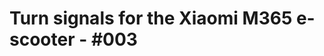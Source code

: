 [meta:author]:# 'CodedSakura'
[meta:number]:# '003'
[meta:projects]:# 'Xiaomi M365'
[meta:started_on]:# '2024-03-31'
[meta:published]:# 'false'
[meta:published_on]:# '2000-01-01'
[meta:last_updated_on]:# '2024-03-31'
[meta:tags]:# 'Electronics,LED,555,E-scooter'
[meta:permalink]:# 'https://bog.codedsakura.dev/posts/003'


# Turn signals for the Xiaomi M365 e-scooter - #003